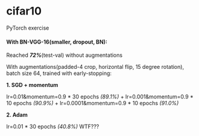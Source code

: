 # cifar10
PyTorch exercise

#### With BN-VGG-16(smaller, dropout, BN):

Reached **_72%_**(test-val) without augmentations

With augmentations(padded-4 crop, horizontal flip, 15 degree rotation), batch size 64, trained with early-stopping: 

**1. SGD + momentum** 

lr=0.01&momentum=0.9 * 30 epochs *(89.1%)* + lr=0.001&momentum=0.9 * 10 epochs *(90.9%)* + lr=0.0001&momentum=0.9 * 10 epochs *(91.0%)*

**2. Adam** 

lr=0.01 * 30 epochs *(40.8%)* WTF???